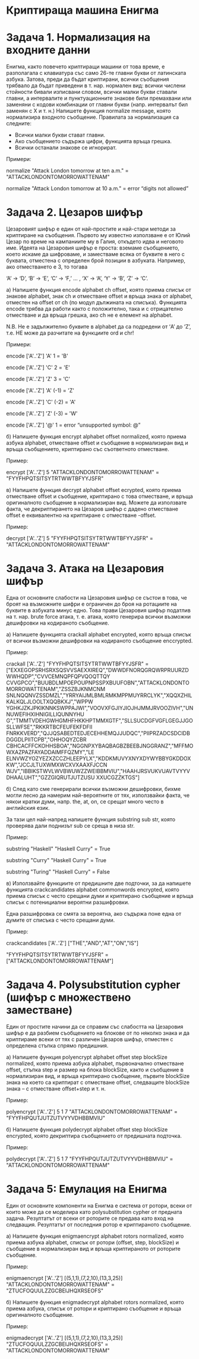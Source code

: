# Криптираща машина Енигма

# Задача 1. Нормализация на входните данни

Енигма, както повечето криптиращи машини от това време, е разполагала с
клавиатура със само 26-те главни букви от латинската азбука. Затова, преди да бъдат
криптирани, всички съобщения трябвало да бъдат приведени в т. нар. нормален вид:
всички числени стойности бивали изписвани словом, всички малки букви ставали
главни, а интервалите и пунктуационните знакове били премахвани или заменяни с
кодови комбинации от главни букви (напр. интервалът бил заменян с X и т. н.)
Напишете функция normalize message, която нормализира входното
съобщение. Правилата за нормализация са следните:
- Всички малки букви стават главни.
- Ако съобщението съдържа цифри, функцията връща грешка.
- Всички останали знакове се игнорират.

Примери:

normalize "Attack London tomorrow at ten a.m." = "ATTACKLONDONTOMORROWATTENAM"

normalize "Attack London tomorrow at 10 a.m." = error “digits not allowed”

# Задача 2. Цезаров шифър

Цезаровият шифър е един от най-простите и най-стари методи за криптиране
на съобщения. Първото му известно използване е от Юлий Цезар по време на
кампаниите му в Галия, откъдето идва и неговото име. Идеята на Цезаровия шифър е
проста: вземаме съобщението, което искаме да шифроваме, и заместваме всяка от
буквите в него с буквата, отместена с определен брой позиции в азбуката. Например,
ако отместването е 3, то тогава

‘A’ -> ‘D’, ‘B’ -> ‘E’, ‘C’ -> ‘F,’ … , ‘X’ -> ‘A’, ‘Y’ -> ‘B’, ‘Z’ -> ‘C’. 

а) Напишете функция encode alphabet ch offset, която приема списък от знакове
alphabet, знак ch и отместване offset и връща знака от alphabet, отместен на
offset от ch (по модул дължината на списъкa). Функцията encode трябва да работи
както с положително, така и с отрицателно отместване и да връща грешка, ако ch не е
елемент на alphabet.

N.B. Не е задължително буквите в alphabet да са подредени от ‘A’ до ‘Z’, т.е. НЕ може
да разчитате на функциите ord и chr!

Примери:

encode ['A'..'Z'] 'A' 1 = 'B'

encode ['A'..'Z'] 'C' 2 = 'E'

encode ['A'..'Z'] 'Z' 3 = 'C'

encode ['A'..'Z'] 'A' (-1) = 'Z'

encode ['A'..'Z'] 'C' (-2) = 'A'

encode ['A'..'Z'] 'Z' (-3) = 'W'

encode ['A'..'Z'] '@' 1 = error “unsupported symbol: @”

б) Напишете функция encrypt alphabet offset normalized, която приема азбука
alphabet, отместване offset и съобщение в нормализиран вид и връща
съобщението, криптирано със съответното отместване.

Пример:

encrypt ['A'..'Z'] 5 "ATTACKLONDONTOMORROWATTENAM" = "FYYFHPQTSITSYTRTWWTBFYYJSFR"

в) Напишете функция decrypt alphabet offset ecrypted, която приема отместване
offset и съобщение, криптирано с това отместване, и връща оригиналното
съобщение в нормализиран вид. Можете да използвате факта, че декриптирането на
Цезаров шифър с дадено отместване offset е еквивалентно на криптиране с
отместване -offset.

Пример:

decrypt ['A'..'Z'] 5 "FYYFHPQTSITSYTRTWWTBFYYJSFR" = "ATTACKLONDONTOMORROWATTENAM"

# Задача 3. Атака на Цезаровия шифър

Една от основните слабости на Цезаровия шифър се състои в това, че броят на
възможните шифри е ограничен до броя на ротациите на буквите в азбуката минус
едно. Това прави Цезаровия шифър податлив на т. нар. brute force атака, т. е. атака,
която генерира всички възможни дешифровки на кодираното съобщение.

а) Напишете функцията crackall alphabet encrypted, която връща списък от всички
възможни дешифровки на кодираното съобщение enccrypted.

Пример:

crackall ['A'..'Z'] "FYYFHPQTSITSYTRTWWTBFYYJSFR" 
= ["EXXEGOPSRHSRXSQSVVSAEXXIREQ","DWWDFNORQGRQWRPRUURZDWWHQDP","CVVCEMNQPFQPVQOQTTQY
CVVGPCO","BUUBDLMPOEPOUPNPSSPXBUUFOBN","ATTACKLONDONTOMORROWATTENAM","ZSSZBJKNMCNM
SNLNQQNVZSSDMZL","YRRYAIJMLBMLRMKMPPMUYRRCLYK","XQQXZHILKALKQLJLOOLTXQQBKXJ","WPPW
YGHKJZKJPKIKNNKSWPPAJWI","VOOVXFGJIYJIOJHJMMJRVOOZIVH","UNNUWEFIHXIHNIGILLIQUNNYHU
G","TMMTVDEHGWHGMHFHKKHPTMMXGTF","SLLSUCDGFVGFLGEGJJGOSLLWFSE","RKKRTBCFEUFEKFDFII
FNRKKVERD","QJJQSABEDTEDJECEHHEMQJJUDQC","PIIPRZADCSDCIDBDGGDLPIITCPB","OHHOQYZCBR
CBHCACFFCKOHHSBOA","NGGNPXYBAQBAGBZBEEBJNGGRANZ","MFFMOWXAZPAZFAYADDAIMFFQZMY","LE
ELNVWZYOZYEZXZCCZHLEEPYLX","KDDKMUVYXNYXDYWYBBYGKDDOXKW","JCCJLTUXWMXWCXVXAAXFJCCN
WJV","IBBIKSTWVLWVBWUWZZWEIBBMVIU","HAAHJRSVUKVUAVTVYYVDHAALUHT","GZZGIQRUTJUTZUSU
XXUCGZZKTGS"]

б) След като сме генерирали всички възможни дешифровки, бихме могли лесно да
намерим най-вероятните от тях, използвайки факта, че някои кратки думи, напр. the,
at, on, се срещат много често в английския език.

За тази цел най-напред напишете функция substring sub str, която
проверява дали поднизът sub се среща в низа str.

Пример:

substring "Haskell" "Haskell Curry" = True

substring "Curry" "Haskell Curry" = True

substring "Turing" "Haskell Curry" = False

в) Използвайте функциите от предишните две подточки, за да напишете функцията
crackcandidates alphabet commonwords encrypted, която приема списък с често
срещани думи и криптирано съобщение и връща списък с потенициални вероятни
разшифровки.

Една разшифровка се смята за вероятна, ако съдържа поне една от думите от
списъка с често срещани думи.

Пример:

crackcandidates ['A'..'Z'] ["THE","AND","AT","ON","IS"]

"FYYFHPQTSITSYTRTWWTBFYYJSFR" = ["ATTACKLONDONTOMORROWATTENAM"]

# Задача 4. Polysubstitution cypher (шифър с множествено заместване)

Един от простите начини да се справим със слабостта на Цезаровия шифър е
да разбием съобщението на блокове от по няколко знака и да криптираме всеки от тях
с различен Цезаров шифър, отместен с определена стъпка спрямо предишния.

а) Напишете функция polyencrypt alphabet offset step blockSize normalized,
която приема азбука alphabet, първоначално отместване offset, стъпка step и
размер на блока blockSize, както и съобщение в нормализиран вид, и връща
криптирано съобщение, първите blockSize знака на което са криптират с отместване
offset, следващите blockSize знака – с отместване offset+step и т. н.

Пример:

polyencrypt ['A'..'Z'] 5 1 7 "ATTACKLONDONTOMORROWATTENAM" = "FYYFHPQUTJUTZUTVYYVDHBBMVIU"

б) Напишете функция polydecrypt alphabet offset step blockSize encrypted,
която декриптира съобщението от предишната подточка.

Пример:

polydecrypt ['A'..'Z'] 5 1 7 "FYYFHPQUTJUTZUTVYYVDHBBMVIU" = "ATTACKLONDONTOMORROWATTENAM"


# Задача 5: Емулация на Eнигма

Един от основните компоненти на Енигма е система от ротори, всеки от които
може да се моделира като polysubstitution cypher от предната задача. Резултатът от
всеки от роторите се предава като вход на следващия. Резултатът от последния ротор
е криптираното съобщение.

а) Напишете функция enigmaencrypt alphabet rotors normalized, която приема
азбука alphabet, списък от ротори (offset, step, blockSize) и съобщение в
нормализиран вид и връща криптираното от роторите съобщение.

Пример:

enigmaencrypt ['A'..'Z'] [(5,1,1),(7,2,10),(13,3,25)] "ATTACKLONDONTOMORROWATTENAM" = "ZTUCFOQUULZZGCBEIJHQXRSEOFS"

б) Напишете функция enigmadecrypt alphabet rotors normalized, която приема
азбука, списък от ротори и криптирано съобщение и връща оригиналното съобщение.

Пример:

enigmadecrypt ['A'..'Z'] [(5,1,1),(7,2,10),(13,3,25)] "ZTUCFOQUULZZGCBEIJHQXRSEOFS" = "ATTACKLONDONTOMORROWATTENAM"
